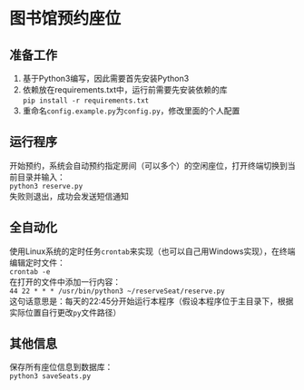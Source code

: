 # 图书馆预约座位
## 准备工作
1. 基于Python3编写，因此需要首先安装Python3
2. 依赖放在requirements.txt中，运行前需要先安装依赖的库  
`pip install -r requirements.txt`
3. 重命名`config.example.py`为`config.py`，修改里面的个人配置
## 运行程序
开始预约，系统会自动预约指定房间（可以多个）的空闲座位，打开终端切换到当前目录并输入：  
`python3 reserve.py`  
失败则退出，成功会发送短信通知
## 全自动化
使用Linux系统的定时任务`crontab`来实现（也可以自己用Windows实现），在终端编辑定时文件：  
`crontab -e`  
在打开的文件中添加一行内容：  
`44 22 * * * /usr/bin/python3 ~/reserveSeat/reserve.py`  
这句话意思是：每天的22:45分开始运行本程序（假设本程序位于主目录下，根据实际位置自行更改`py`文件路径）
## 其他信息
保存所有座位信息到数据库：  
`python3 saveSeats.py`
